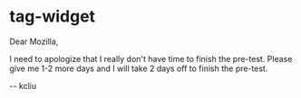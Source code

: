 # tag-widget

Dear Mozilla, 

I need to apologize that I really don't have time to finish the pre-test. 
Please give me 1-2 more days and I will take 2 days off to finish the pre-test. 

--
kcliu
